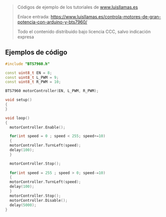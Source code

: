 > Códigos de ejemplo de los tutoriales de www.luisllamas.es
>
> Enlace entrada: https://www.luisllamas.es/controla-motores-de-gran-potencia-con-arduino-y-bts7960/
>
> Todo el contenido distribuido bajo licencia CCC, salvo indicación expresa

## Ejemplos de código
```cpp
#include "BTS7960.h"

const uint8_t EN = 8;
const uint8_t L_PWM = 9;
const uint8_t R_PWM = 10;

BTS7960 motorController(EN, L_PWM, R_PWM);

void setup() 
{
}

void loop() 
{
  motorController.Enable();

  for(int speed = 0 ; speed < 255; speed+=10)
  {
  motorController.TurnLeft(speed);
  delay(100);
  }  

  motorController.Stop();
  
  for(int speed = 255 ; speed > 0; speed-=10)
  {
  motorController.TurnLeft(speed);
  delay(100);
  }  
  motorController.Stop();
  motorController.Disable();
  delay(5000);
}
```


